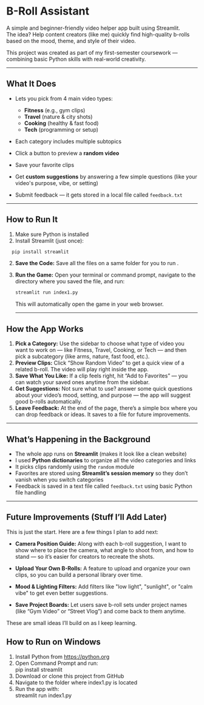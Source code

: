  #  B-Roll Assistant

A simple and beginner-friendly video helper app built using Streamlit.  
The idea? Help content creators (like me) quickly find high-quality b-rolls based on the mood, theme, and style of their video.

This project was created as part of my first-semester coursework — combining basic Python skills with real-world creativity.

---

##  What It Does

- Lets you pick from 4 main video types:
  - **Fitness** (e.g., gym clips)
  - **Travel** (nature & city shots)
  - **Cooking** (healthy & fast food)
  - **Tech** (programming or setup)
  
- Each category includes multiple subtopics
- Click a button to preview a **random video**
- Save your favorite clips
- Get **custom suggestions** by answering a few simple questions (like your video's purpose, vibe, or setting)
- Submit feedback — it gets stored in a local file called `feedback.txt`

---

##  How to Run It

1. Make sure Python is installed  
2. Install Streamlit (just once):

```bash
  pip install streamlit
  ```

2.  **Save the Code:** Save all the files on a same folder for you to run  .

3.  **Run the Game:** Open your terminal or command prompt, navigate to the directory where you saved the file, and run:
    ```bash
    streamlit run index1.py
    ```

    This will automatically open the game in your web browser.

    ---

##  How the App Works

1. **Pick a Category:** Use the sidebar to choose what type of video you want to  work on — like Fitness, Travel, Cooking, or Tech — and then pick a subcategory (like arms, nature, fast food, etc.).
2. **Preview Clips:** Click “Show Random Video” to get a quick view of a related b-roll. The video will play right inside the app.
3. **Save What You Like:** If a clip feels right, hit “Add to Favorites” — you can watch your saved ones anytime from the sidebar.
4. **Get Suggestions:** Not sure what to use? answer some  quick questions about your video’s mood, setting, and purpose — the app will suggest good b-rolls automatically.
5. **Leave Feedback:** At the end of the page, there’s a simple box where you can drop feedback or ideas. It saves to a file for future improvements.

---

##  What’s Happening in the Background

- The whole app runs on **Streamlit** (makes it look like a clean website)
- I used **Python dictionaries** to organize all the video categories and links
- It picks clips randomly using the `random` module
- Favorites are stored using **Streamlit’s session memory** so they don’t vanish when you switch categories
- Feedback is saved in a text file called `feedback.txt` using basic Python file handling

---

## Future Improvements (Stuff I’ll Add Later)

This is just the start. Here are a few things I plan to add next:

- **Camera Position Guide:** Along with each b-roll suggestion, I want to show where to place the camera, what angle to shoot from, and how to stand — so it’s easier for creators to recreate the shots.

- **Upload Your Own B-Rolls:** A feature to upload and organize your own clips, so you can build a personal library over time.

- **Mood & Lighting Filters:** Add filters like "low light", "sunlight", or "calm vibe" to get even better suggestions.

- **Save Project Boards:** Let users save b-roll sets under project names (like “Gym Video” or “Street Vlog”) and come back to them anytime.

These are small ideas I’ll build on as I keep learning.

##  How to Run on Windows

1. Install Python from https://python.org  
2. Open Command Prompt and run:  
   pip install streamlit  
3. Download or clone this project from GitHub  
4. Navigate to the folder where index1.py is located  
5. Run the app with:  
   streamlit run index1.py  
